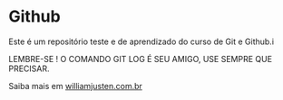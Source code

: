 # Github

Este é um repositório teste e de aprendizado do curso de Git e Github.i

LEMBRE-SE ! O COMANDO GIT LOG É SEU AMIGO, USE SEMPRE QUE PRECISAR.

Saiba mais em [williamjusten.com.br](http://www.williamjusten.com.br)
